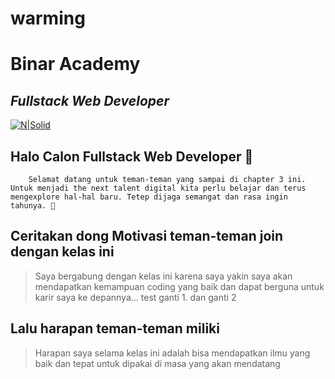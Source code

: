 # warming
# Binar Academy
## _Fullstack Web Developer_

[![N|Solid](https://storage.googleapis.com/danacita-website-v3-prd/website_v3/images/Binar_-_Logo_warna.original.png)](https://www.binaracademy.com/)

## Halo Calon Fullstack Web Developer 👋

        Selamat datang untuk teman-teman yang sampai di chapter 3 ini. Untuk menjadi the next talent digital kita perlu belajar dan terus mengexplore hal-hal baru. Tetep dijaga semangat dan rasa ingin tahunya. 🤙

## Ceritakan dong Motivasi teman-teman join dengan kelas ini
> Saya bergabung dengan kelas ini karena saya yakin saya akan mendapatkan kemampuan coding yang baik dan dapat berguna untuk karir saya ke depannya... test ganti 1.  dan ganti 2


## Lalu harapan teman-teman miliki
> Harapan saya selama kelas ini adalah bisa mendapatkan ilmu yang baik dan tepat untuk dipakai di masa yang akan mendatang